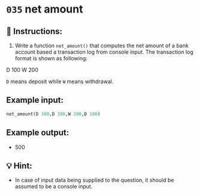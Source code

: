 # `035` net amount

## 📝 Instructions:

1. Write a function `net_amount()` that computes the net amount of a bank account based a transaction log from console input. The transaction log format is shown as following:

D 100
W 200

`D` means deposit while `W` means withdrawal.

## Example input:

```py
net_amount(D 300,D 300,W 200,D 100)
```

## Example output: 

+ 500

## 💡 Hint:

+ In case of input data being supplied to the question, it should be assumed to be a console input.